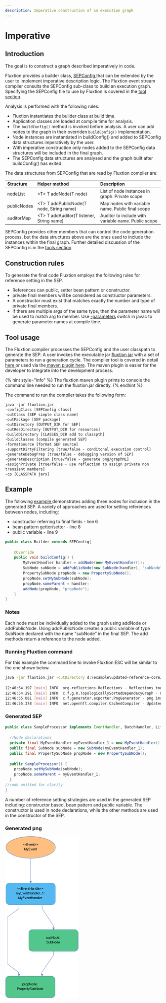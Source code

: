```yaml
---
description: Imperative construction of an execution graph
---
```


# Imperative

## Introduction

The goal is to construct a graph described imperatively in code.

Fluxtion provides a builder class, [SEPConfig ](https://github.com/v12technology/fluxtion/blob/master/builder/src/main/java/com/fluxtion/api/node/SEPConfig.java)that can be extended by the user to implement imperative description logic. The Fluxtion event stream compiler consults the SEPConfig sub-class to build an execution graph. Specifying the SEPConfig file to use by Fluxtion is covered in the [tool section](../../tools/fluxtion-tool.md). 

Analysis is performed with the following rules:

* Fluxtion instantiates the builder class at build time.
* Application classes are loaded at compile time for analysis.
* The `buildConfig()` method is invoked before analysis. A user can add nodes to the graph in their overriden `buildConfig()` implementation.
* Node instances are instantiated in buildConfig\(\) and added to SEPConfig data structures imperatively by the user.
* With imperative construction only nodes added to the SEPConfig data structures will be included in the final graph.
* The SEPConfig data structures are analysed and the graph built after  buildConfig\(\) has exited.

The data structures from SEPConfig that are read by Fluxtion compiler are:

| Structure | Helper method | Description |
| :--- | :--- | :--- |
| nodeList |  &lt;T&gt; T addNode\(T node\) | List of node instances in graph. Private scope |
| publicNodes | &lt;T&gt; T addPublicNode\(T node, String name\) | Map nodes with variable name. Public final scope  |
| auditorMap | &lt;T&gt; T addAuditor\(T listener, String name\) | Auditor to include with variable name. Public scope |

SEPConfig provides other members that can control the code generation process, but the data structures above are the ones used to include the instances within the final graph. Further detailed discussion of the SEPConfig is in the [tools section](../../tools/fluxtion-tool.md).

## Construction rules

To generate the final code Fluxtion employs the following rules for reference setting in the SEP.

* References can public, setter bean pattern or constructor.
* private final members will be considered as constructor parameters.
* A constructor must exist that matches exactly the number and type of private final members.
* If there are multiple args of the same type, then the parameter name will be used to match arg to member. Use [-parameters](https://docs.oracle.com/javase/8/docs/technotes/tools/windows/javac.html) switch in javac to generate parameter names at compile time.

## Tool usage

The Fluxtion compiler processes the SEPConfig and the user classpath to generate the SEP.  A user invokes the executable jar [fluxtion.jar](https://github.com/v12technology/fluxtion/blob/master/generator/dist/fluxtion.jar) with a set of parameters to run a generation cycle. The compiler tool is covered in detail [here ](../../tools/fluxtion-tool.md)or used via the[ maven plugin here](../../tools/maven-plugin.md). The maven plugin is easier for the developer to integrate into the development process.

{% hint style="info" %}
The fluxtion maven plugin prints to console the command line needed to run the fluxtion.jar directly. 
{% endhint %}

The command to run the compiler takes the following form:

```text
java -jar fluxtion.jar 
-configClass [SEPConfig class]
-outClass [SEP simple class name] 
-outPackage [SEP package] 
-outDirectory [OUTPUT_DIR for SEP]
-outResDirectory [OUTPUT_DIR for resources]
-buildDirectory [CLASSES_DIR add to classpth]
-buildClasses [compile generated SEP] 
-formatSource [format SEP source] 
-supportDirtyFiltering [true/false - conditonal execution control] 
-generateDebugPrep [true/false - debugging version of SEP]  
-generateDescription [true/false - generate png/graphML]  
-assignPrivate [true/false - use reflection to assign private non transient members]  
-cp [CLASSPATH jars]
```

## Example

The following [example ](https://github.com/v12technology/fluxtion/tree/master/examples/documentation-examples/src/main/java/com/fluxtion/example/core/building/imperative)demonstrates adding three nodes for inclusion in the generated SEP. A variety of approaches are used for setting references between nodes, including:

* constructor referring to final fields - line 6
* bean pattern getter/setter - line 8
* public variable - line 9

```java
public class Builder extends SEPConfig{

    @Override
    public void buildConfig() {
        MyEventHandler handler = addNode(new MyEventHandler());
        SubNode subNode = addPublicNode(new SubNode(handler), "subNode");
        PropertySubNode propNode = new PropertySubNode();
        propNode.setMySubNode(subNode);
        propNode.someParent = handler;
        addNode(propNode, "propNode");
    }
}
```

### **Notes**

Each node must be individually added to the graph using addNode or addPublicNode. Using addPublicNode creates a public variable of type SubNode declared with the name "subNode" in the final SEP. The add methods return a reference to the node added.

### Running Fluxtion command 

For this example the command line to invoke Fluxtion ESC will be similar to the one shown below. 

```bash
java -jar fluxtion.jar -outDirectory d:\example\updated-reference-core/src/main/java -buildDirectory d:\example\updated-reference-core/target/classes -outResDirectory d:\example\updated-reference-core/src/main/resources -outPackage com.fluxtion.example.core.building.injection.generated -configClass com.fluxtion.example.core.building.injection.Builder -outClass SampleProcessor -buildClasses true -formatSource true -supportDirtyFiltering true -generateDebugPrep false -generateDescription true -assignPrivate false -cp d:\example\updated-reference-core\target\classes;C:\Users\dhv\.m2\repository\com\fluxtion\fluxtion-api\1.5.4-SNAPSHOT\fluxtion-api-1.5.4-SNAPSHOT.jar;C:\Users\dhv\.m2\repository\it\unimi\dsi\fastutil\7.0.7\fastutil-7.0.7.jar;C:\Users\dhv\.m2\repository\net\vidageek\mirror\1.6.1\mirror-1.6.1.jar;C:\Users\dhv\.m2\repository\com\fluxtion\fluxtion-builder\1.5.4-SNAPSHOT\fluxtion-builder-1.5.4-SNAPSHOT.jar

12:46:54.197 [main] INFO  org.reflections.Reflections - Reflections took 281 ms to scan 6 urls, producing 605 keys and 2965 values
12:46:54.291 [main] INFO  c.f.g.m.TopologicallySortedDependecyGraph - missing default construtor - attempting construction bypass
12:46:55.081 [main] INFO  c.f.generator.exporter.PngGenerator - png image generated:d:\example\updated-reference-core\src\main\resources\com\fluxtion\example\core\building\injection\generated\SampleProcessor.png
12:46:55.378 [main] INFO  net.openhft.compiler.CachedCompiler - Updated com.fluxtion.example.core.building.injection.generated.SampleProcessor in d:\example\updated-reference-core\target\classes
```

### Generated SEP

```java
public class SampleProcessor implements EventHandler, BatchHandler, Lifecycle {

  //Node declarations
  private final MyEventHandler myEventHandler_1 = new MyEventHandler();
  public final SubNode subNode = new SubNode(myEventHandler_1);
  public final PropertySubNode propNode = new PropertySubNode();

  public SampleProcessor() {
    propNode.setMySubNode(subNode);
    propNode.someParent = myEventHandler_1;
  }
//code omitted for clarity
}
```

A number of reference setting strategies are used in the generated SEP including: constructor based, bean pattern and public variable. The constructor is used in node declarations, while the other methods are used in the constructor of the SEP.

### Generated png

![](../../.gitbook/assets/sampleprocessor%20%2815%29.png)



